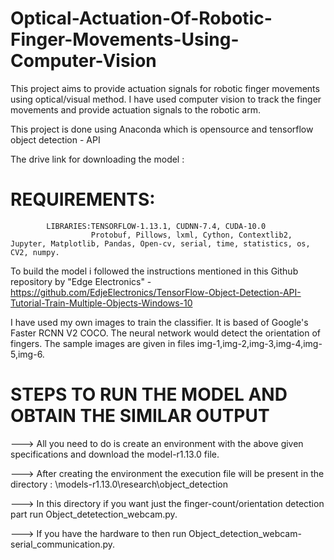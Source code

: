 # Optical-Actuation-Of-Robotic-Finger-Movements-Using-Computer-Vision

This project aims to provide actuation signals for robotic finger movements using optical/visual method. I have used computer vision to track the finger movements and provide actuation signals to the robotic arm.


This project is done using Anaconda which is opensource and tensorflow object detection - API

The drive link for downloading the model : 


# REQUIREMENTS:
            LIBRARIES:TENSORFLOW-1.13.1, CUDNN-7.4, CUDA-10.0
                      Protobuf, Pillows, lxml, Cython, Contextlib2, Jupyter, Matplotlib, Pandas, Open-cv, serial, time, statistics, os,                       CV2, numpy.
                      
                      
To build the model i followed the instructions mentioned in this Github repository by "Edge Electronics" - https://github.com/EdjeElectronics/TensorFlow-Object-Detection-API-Tutorial-Train-Multiple-Objects-Windows-10 


I have used my own images to train the classifier. It is based of Google's Faster RCNN V2 COCO. The neural network would detect the orientation of fingers. The sample images are given in files img-1,img-2,img-3,img-4,img-5,img-6.  

# STEPS TO RUN THE MODEL AND OBTAIN THE SIMILAR OUTPUT
---> All you need to do is create an environment with the above given specifications and download the model-r1.13.0 file.

---> After creating the environment the execution file will be present in the directory : \models-r1.13.0\research\object_detection

---> In this directory if you want just the finger-count/orientation detection part run Object_detetection_webcam.py.

---> If you have the hardware to then run Object_detection_webcam-serial_communication.py.
